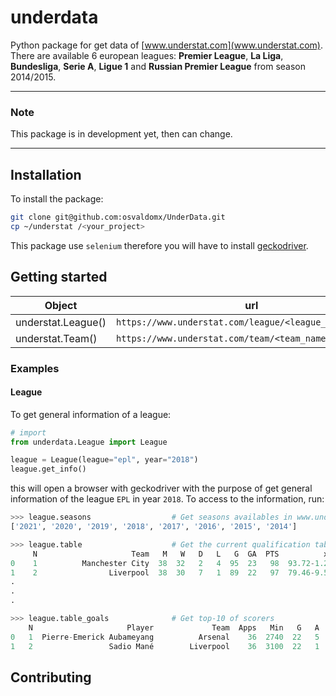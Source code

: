 # underdata
Python package for get data of [www.understat.com](www.understat.com). There are available 6 european leagues: **Premier League**, **La Liga**, **Bundesliga**, **Serie A**, **Ligue 1** and **Russian Premier League** from season 2014/2015.

___
### Note
This package is in development yet, then can change.
___

## Installation
To install the package:
~~~sh
git clone git@github.com:osvaldomx/UnderData.git
cp ~/understat /<your_project>
~~~
This package use `selenium` therefore you will have to install [geckodriver](https://github.com/mozilla/geckodriver/releases).

## Getting started

| Object | url |
| ------ | --- |
| understat.League() | `https://www.understat.com/league/<league_name>/<year>` |
| understat.Team() | `https://www.understat.com/team/<team_name>/<year>` |

### Examples

#### League

To get general information of a league:

```python
# import
from underdata.League import League

league = League(league="epl", year="2018")
league.get_info()
```
this will open a browser with geckodriver with the purpose of get general information of the league `EPL` in year `2018`. To access to the information, run:

```python
>>> league.seasons                  # Get seasons availables in www.understats.com
['2021', '2020', '2019', '2018', '2017', '2016', '2015', '2014']

>>> league.table                    # Get the current qualification table or correspondant to the specific year
     N                     Team   M   W   D   L   G  GA  PTS          xG          xGA         xPTS
0    1          Manchester City  38  32   2   4  95  23   98  93.72-1.28   25.73+2.73   90.64-7.36
1    2                Liverpool  38  30   7   1  89  22   97  79.46-9.54   29.15+7.15  83.45-13.55
.
.
.

>>> league.table_goals              # Get top-10 of scorers
    N                     Player             Team  Apps   Min   G   A          xG          xA  xG90  xA90
0   1  Pierre-Emerick Aubameyang          Arsenal    36  2740  22   5  23.55+1.55   4.99-0.01  0.77  0.16
1   2                 Sadio Mané        Liverpool    36  3100  22   1  16.76-5.24   5.12+4.12  0.49  0.15
```

## Contributing